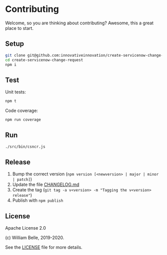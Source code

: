 Contributing
============

Welcome, so you are thinking about contributing?
Awesome, this a great place to start.

Setup
-----

```bash
git clone git@github.com:innovativeinnovation/create-servicenow-change-request.git
cd create-servicenow-change-request
npm i
```

Test
----

Unit tests:

```bash
npm t
```

Code coverage:

```bash
npm run coverage
```

Run
---

```bash
./src/bin/csncr.js
```

Release
-------

1. Bump the correct version (`npm version [<newversion> | major | minor | patch]`)
1. Update the file [CHANGELOG.md](CHANGELOG.md)
1. Create the tag (`git tag -a v<version> -m "Tagging the v<version> release"`)
1. Publish with `npm publish`

License
-------

Apache License 2.0

(c) William Belle, 2019-2020.

See the [LICENSE](LICENSE) file for more details.
